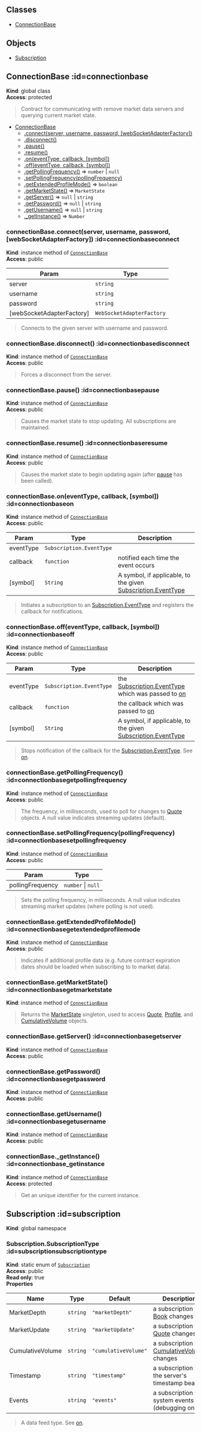 ## Classes

* [ConnectionBase](#ConnectionBase) 

## Objects

* [Subscription](#Subscription) 

## ConnectionBase :id=connectionbase
**Kind**: global class  
**Access**: protected  
>Contract for communicating with remove market data servers and
querying current market state.


* [ConnectionBase](#ConnectionBase)
    * [.connect(server, username, password, [webSocketAdapterFactory])](#ConnectionBase+connect)
    * [.disconnect()](#ConnectionBase+disconnect)
    * [.pause()](#ConnectionBase+pause)
    * [.resume()](#ConnectionBase+resume)
    * [.on(eventType, callback, [symbol])](#ConnectionBase+on)
    * [.off(eventType, callback, [symbol])](#ConnectionBase+off)
    * [.getPollingFrequency()](#ConnectionBase+getPollingFrequency) ⇒ <code>number</code> \| <code>null</code>
    * [.setPollingFrequency(pollingFrequency)](#ConnectionBase+setPollingFrequency)
    * [.getExtendedProfileMode()](#ConnectionBase+getExtendedProfileMode) ⇒ <code>boolean</code>
    * [.getMarketState()](#ConnectionBase+getMarketState) ⇒ <code>MarketState</code>
    * [.getServer()](#ConnectionBase+getServer) ⇒ <code>null</code> \| <code>string</code>
    * [.getPassword()](#ConnectionBase+getPassword) ⇒ <code>null</code> \| <code>string</code>
    * [.getUsername()](#ConnectionBase+getUsername) ⇒ <code>null</code> \| <code>string</code>
    * [._getInstance()](#ConnectionBase+_getInstance) ⇒ <code>Number</code>

### connectionBase.connect(server, username, password, [webSocketAdapterFactory]) :id=connectionbaseconnect
**Kind**: instance method of [<code>ConnectionBase</code>](#ConnectionBase)  
**Access**: public  

| Param | Type |
| --- | --- |
| server | <code>string</code> | 
| username | <code>string</code> | 
| password | <code>string</code> | 
| [webSocketAdapterFactory] | <code>WebSocketAdapterFactory</code> | 

>Connects to the given server with username and password.

### connectionBase.disconnect() :id=connectionbasedisconnect
**Kind**: instance method of [<code>ConnectionBase</code>](#ConnectionBase)  
**Access**: public  
>Forces a disconnect from the server.

### connectionBase.pause() :id=connectionbasepause
**Kind**: instance method of [<code>ConnectionBase</code>](#ConnectionBase)  
**Access**: public  
>Causes the market state to stop updating. All subscriptions are maintained.

### connectionBase.resume() :id=connectionbaseresume
**Kind**: instance method of [<code>ConnectionBase</code>](#ConnectionBase)  
**Access**: public  
>Causes the market state to begin updating again (after [pause](#ConnectionBase+pause) has been called).

### connectionBase.on(eventType, callback, [symbol]) :id=connectionbaseon
**Kind**: instance method of [<code>ConnectionBase</code>](#ConnectionBase)  
**Access**: public  

| Param | Type | Description |
| --- | --- | --- |
| eventType | <code>Subscription.EventType</code> |  |
| callback | <code>function</code> | notified each time the event occurs |
| [symbol] | <code>String</code> | A symbol, if applicable, to the given [Subscription.EventType](Subscription.EventType) |

>Initiates a subscription to an [Subscription.EventType](Subscription.EventType) and
registers the callback for notifications.

### connectionBase.off(eventType, callback, [symbol]) :id=connectionbaseoff
**Kind**: instance method of [<code>ConnectionBase</code>](#ConnectionBase)  
**Access**: public  

| Param | Type | Description |
| --- | --- | --- |
| eventType | <code>Subscription.EventType</code> | the [Subscription.EventType](Subscription.EventType) which was passed to [on](#ConnectionBase+on) |
| callback | <code>function</code> | the callback which was passed to [on](#ConnectionBase+on) |
| [symbol] | <code>String</code> | A symbol, if applicable, to the given [Subscription.EventType](Subscription.EventType) |

>Stops notification of the callback for the [Subscription.EventType](Subscription.EventType).
See [on](#ConnectionBase+on).

### connectionBase.getPollingFrequency() :id=connectionbasegetpollingfrequency
**Kind**: instance method of [<code>ConnectionBase</code>](#ConnectionBase)  
**Access**: public  
>The frequency, in milliseconds, used to poll for changes to [Quote](Quote)
objects. A null value indicates streaming updates (default).

### connectionBase.setPollingFrequency(pollingFrequency) :id=connectionbasesetpollingfrequency
**Kind**: instance method of [<code>ConnectionBase</code>](#ConnectionBase)  
**Access**: public  

| Param | Type |
| --- | --- |
| pollingFrequency | <code>number</code> \| <code>null</code> | 

>Sets the polling frequency, in milliseconds. A null value indicates
streaming market updates (where polling is not used).

### connectionBase.getExtendedProfileMode() :id=connectionbasegetextendedprofilemode
**Kind**: instance method of [<code>ConnectionBase</code>](#ConnectionBase)  
**Access**: public  
>Indicates if additional profile data (e.g. future contract expiration dates
should be loaded when subscribing to to market data).

### connectionBase.getMarketState() :id=connectionbasegetmarketstate
**Kind**: instance method of [<code>ConnectionBase</code>](#ConnectionBase)  
>Returns the [MarketState](MarketState) singleton, used to access [Quote](Quote), 
[Profile](Profile), and [CumulativeVolume](CumulativeVolume) objects.

### connectionBase.getServer() :id=connectionbasegetserver
**Kind**: instance method of [<code>ConnectionBase</code>](#ConnectionBase)  
**Access**: public  
### connectionBase.getPassword() :id=connectionbasegetpassword
**Kind**: instance method of [<code>ConnectionBase</code>](#ConnectionBase)  
**Access**: public  
### connectionBase.getUsername() :id=connectionbasegetusername
**Kind**: instance method of [<code>ConnectionBase</code>](#ConnectionBase)  
**Access**: public  
### connectionBase.\_getInstance() :id=connectionbase_getinstance
**Kind**: instance method of [<code>ConnectionBase</code>](#ConnectionBase)  
**Access**: protected  
>Get an unique identifier for the current instance.

## Subscription :id=subscription
**Kind**: global namespace  
### Subscription.SubscriptionType :id=subscriptionsubscriptiontype
**Kind**: static enum of [<code>Subscription</code>](#Subscription)  
**Access**: public  
**Read only**: true  
**Properties**

| Name | Type | Default | Description |
| --- | --- | --- | --- |
| MarketDepth | <code>string</code> | <code>&quot;marketDepth&quot;</code> | a subscription to [Book](Book) changes |
| MarketUpdate | <code>string</code> | <code>&quot;marketUpdate&quot;</code> | a subscription to [Quote](Quote) changes |
| CumulativeVolume | <code>string</code> | <code>&quot;cumulativeVolume&quot;</code> | a subscription to [CumulativeVolume](CumulativeVolume) changes |
| Timestamp | <code>string</code> | <code>&quot;timestamp&quot;</code> | a subscription to the server's timestamp beacon |
| Events | <code>string</code> | <code>&quot;events&quot;</code> | a subscription to system events (debugging only) |

>A data feed type. See [on](#ConnectionBase+on).

